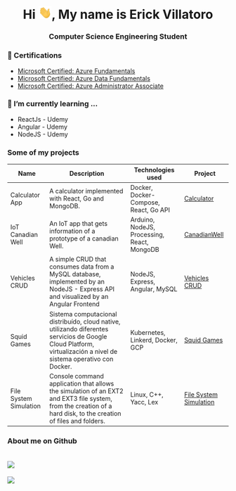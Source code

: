 <!--
**Villa01/Villa01** is a ✨ _special_ ✨ repository because its `README.md` (this file) appears on your GitHub profile.

Here are some ideas to get you started:

- 🔭 I’m currently working on ...
- 🌱 I’m currently learning ...
- 👯 I’m looking to collaborate on ...
- 🤔 I’m looking for help with ...
- 💬 Ask me about ...
- 📫 How to reach me: ...
- 😄 Pronouns: ...
- ⚡ Fun fact: ...
-->
<h1 align="center">Hi <img src="https://raw.githubusercontent.com/ABSphreak/ABSphreak/master/gifs/Hi.gif" width="30px">, My name is Erick Villatoro </h1>
<h3 align="center">Computer Science Engineering Student</h3>

### 📜 Certifications
* [Microsoft Certified: Azure Fundamentals](https://www.credly.com/badges/12e25ebf-d279-483b-b0ff-c11642b85f18?source=linked_in_profile)
* [Microsoft Certified: Azure Data Fundamentals](https://www.credly.com/badges/5eecf9e0-f41b-4213-bd9a-6e7dcaa51d29/linked_in?t=reix44)
* [Microsoft Certified: Azure Administrator Associate](https://www.credly.com/badges/5bca85b5-6799-4ebb-b698-24f31586f572/linked_in?t=rj21wa)

### 🌱 I’m currently learning ...
- ReactJs - Udemy
- Angular - Udemy
- NodeJS - Udemy

### Some of my projects
| Name | Description | Technologies used | Project | 
|------|-------------|-------------------|---------|
| Calculator App | A calculator implemented with React, Go and MongoDB. | Docker, Docker-Compose, React, Go API | <a href = "https://github.com/Villa01/calculadora_sopes1">Calculator</a> |
| IoT Canadian Well | An IoT app that gets information of a prototype of a canadian Well. | Arduino, NodeJS, Processing, React, MongoDB | <a href = "https://github.com/Villa01/ACE2_1S22_G-18/tree/main/Practica%201">CanadianWell</a> |
| Vehicles CRUD | A simple CRUD that consumes data from a MySQL database, implemented by an NodeJS - Express API and visualized by an Angular Frontend | NodeJS, Express, Angular, MySQL | <a href = "https://github.com/Villa01/Vehicles_CRUD">Vehicles CRUD</a> |
| Squid Games | Sistema computacional distribuído, cloud native, utilizando diferentes servicios de Google Cloud Platform, virtualización a nivel de sistema operativo con Docker. | Kubernetes, Linkerd, Docker, GCP | <a href = "https://github.com/Villa01/SQUID_GAMES">Squid Games</a> |
| File System Simulation | Console command application that allows the simulation of an EXT2 and EXT3 file system, from the creation of a hard disk, to the creation of files and folders. | Linux, C++, Yacc, Lex | <a href = "https://github.com/Villa01/MIA_Proyecto1">File System Simulation</a>|

### About me on Github
<br>
<a href="https://github.com/anuraghazra/github-readme-stats">
  <img align="center" src="https://github-readme-stats.vercel.app/api?username=Villa01&show_icons=true&theme=radical" />
</a>
<br>
<br>
<a href="https://github.com/anuraghazra/github-readme-stats">
  <img align="center" src="https://github-readme-stats.vercel.app/api/top-langs/?username=Villa01&langs_count=5" />
</a>
